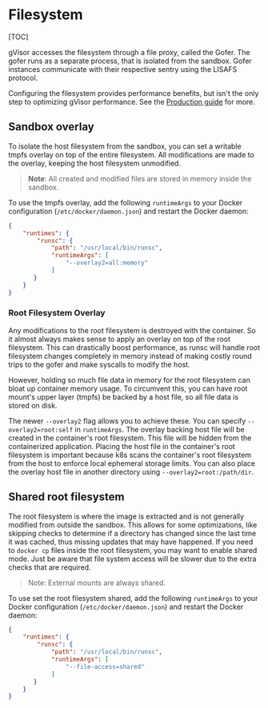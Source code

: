 # Filesystem

[TOC]

gVisor accesses the filesystem through a file proxy, called the Gofer. The gofer
runs as a separate process, that is isolated from the sandbox. Gofer instances
communicate with their respective sentry using the LISAFS protocol.

Configuring the filesystem provides performance benefits, but isn't the only
step to optimizing gVisor performance. See the [Production guide] for more.

## Sandbox overlay

To isolate the host filesystem from the sandbox, you can set a writable tmpfs
overlay on top of the entire filesystem. All modifications are made to the
overlay, keeping the host filesystem unmodified.

> **Note**: All created and modified files are stored in memory inside the
> sandbox.

To use the tmpfs overlay, add the following `runtimeArgs` to your Docker
configuration (`/etc/docker/daemon.json`) and restart the Docker daemon:

```json
{
    "runtimes": {
        "runsc": {
            "path": "/usr/local/bin/runsc",
            "runtimeArgs": [
                "--overlay2=all:memory"
            ]
       }
    }
}
```

### Root Filesystem Overlay

Any modifications to the root filesystem is destroyed with the container. So it
almost always makes sense to apply an overlay on top of the root filesystem.
This can drastically boost performance, as runsc will handle root filesystem
changes completely in memory instead of making costly round trips to the gofer
and make syscalls to modify the host.

However, holding so much file data in memory for the root filesystem can bloat
up container memory usage. To circumvent this, you can have root mount's upper
layer (tmpfs) be backed by a host file, so all file data is stored on disk.

The newer `--overlay2` flag allows you to achieve these. You can specify
`--overlay2=root:self` in `runtimeArgs`. The overlay backing host file will be
created in the container's root filesystem. This file will be hidden from the
containerized application. Placing the host file in the container's root
filesystem is important because k8s scans the container's root filesystem from
the host to enforce local ephemeral storage limits. You can also place the
overlay host file in another directory using `--overlay2=root:/path/dir`.

## Shared root filesystem

The root filesystem is where the image is extracted and is not generally
modified from outside the sandbox. This allows for some optimizations, like
skipping checks to determine if a directory has changed since the last time it
was cached, thus missing updates that may have happened. If you need to `docker
cp` files inside the root filesystem, you may want to enable shared mode. Just
be aware that file system access will be slower due to the extra checks that are
required.

> Note: External mounts are always shared.

To use set the root filesystem shared, add the following `runtimeArgs` to your
Docker configuration (`/etc/docker/daemon.json`) and restart the Docker daemon:

```json
{
    "runtimes": {
        "runsc": {
            "path": "/usr/local/bin/runsc",
            "runtimeArgs": [
                "--file-access=shared"
            ]
       }
    }
}
```

[Production guide]: ../production/
